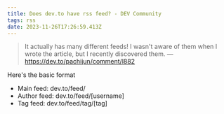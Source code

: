 ```yaml
---
title: Does dev.to have rss feed? - DEV Community
tags: rss
date: 2023-11-26T17:26:59.413Z
---
```

> It actually has many different feeds! I wasn't aware of them when I wrote the article, but I recently discovered them. — https://dev.to/pachijun/comment/l882

Here's the basic format
- Main feed: dev.to/feed/
- Author feed: dev.to/feed/[username]
- Tag feed: dev.to/feed/tag/[tag] 
